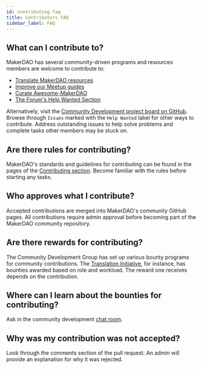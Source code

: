 ```yaml
---
id: contributing-faq
title: Contributors FAQ
sidebar_label: FAQ
---
```


## What can I contribute to?

MakerDAO has several community-driven programs and resources members are welcome to contribute to:

- [Translate MakerDAO resources](docs/translations)
- [Improve our Meetup guides](docs/meetups)
- [Curate Awesome-MakerDAO](https://github.com/makerdao/awesome-makerdao/blob/master/README.md)
- [The Forum's Help Wanted Section](https://forum.makerdao.com/c/comm-dev/help-wanted)

Alternatively, visit the [Community Development project board on GitHub](https://github.com/makerdao/community/projects/2?card_filter_query=label%3A%22help+wanted%22). Browse through `Issues` marked with the `Help Wanted` label for other ways to contribute. Address outstanding issues to help solve problems and complete tasks other members may be stuck on.

## Are there rules for contributing?

MakerDAO's standards and guidelines for contributing can be found in the pages of the [Contributing section](https://github.com/makerdao/community/tree/master/contributing). Become familiar with the rules before starting any tasks.

## Who approves what I contribute?

Accepted contributions are merged into MakerDAO's community GitHub pages. All contributions require admin approval before becoming part of the MakerDAO community repository.

## Are there rewards for contributing?

The Community Development Group has set up various bounty programs for community contributions. The [Translation Initiative](docs/translations), for instance, has bounties awarded based on role and workload. The reward one receives depends on the contribution.

## Where can I learn about the bounties for contributing?

Ask in the community development [chat room](https://chat.makerdao.com/channel/community-development).

## Why was my contribution was not accepted?

Look through the comments section of the pull request. An admin will provide an explanation for why it was rejected.
